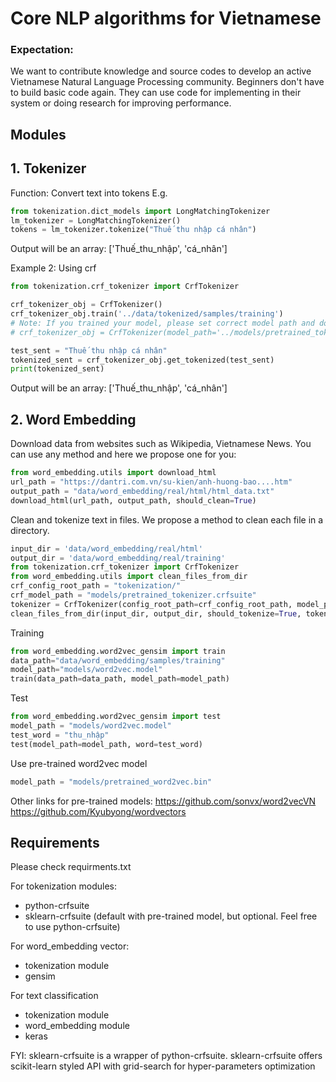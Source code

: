 
# Core NLP algorithms for Vietnamese

### Expectation:
We want to contribute knowledge and source codes to develop an active Vietnamese Natural Language Processing community.
Beginners don't have to build basic code again. 
They can use code for implementing in their system or doing research for improving performance. 

## Modules
## 1. Tokenizer
Function: Convert text into tokens
E.g.

```python
from tokenization.dict_models import LongMatchingTokenizer
lm_tokenizer = LongMatchingTokenizer()
tokens = lm_tokenizer.tokenize("Thuế thu nhập cá nhân")
```
Output will be an array: ['Thuế_thu_nhập', 'cá_nhân']

Example 2: Using crf

```python
from tokenization.crf_tokenizer import CrfTokenizer

crf_tokenizer_obj = CrfTokenizer()
crf_tokenizer_obj.train('../data/tokenized/samples/training')
# Note: If you trained your model, please set correct model path and do not train again!
# crf_tokenizer_obj = CrfTokenizer(model_path='../models/pretrained_tokenizer.crfsuite')

test_sent = "Thuế thu nhập cá nhân"
tokenized_sent = crf_tokenizer_obj.get_tokenized(test_sent)
print(tokenized_sent)
```
Output will be an array: ['Thuế_thu_nhập', 'cá_nhân']

## 2. Word Embedding

Download data from websites such as Wikipedia, Vietnamese News. You can use any method and here we propose one for you:
```python
from word_embedding.utils import download_html
url_path = "https://dantri.com.vn/su-kien/anh-huong-bao....htm"
output_path = "data/word_embedding/real/html/html_data.txt"
download_html(url_path, output_path, should_clean=True)
```

Clean and tokenize text in files. We propose a method to clean each file in a directory.
```python
input_dir = 'data/word_embedding/real/html'
output_dir = 'data/word_embedding/real/training'
from tokenization.crf_tokenizer import CrfTokenizer
from word_embedding.utils import clean_files_from_dir
crf_config_root_path = "tokenization/"
crf_model_path = "models/pretrained_tokenizer.crfsuite"
tokenizer = CrfTokenizer(config_root_path=crf_config_root_path, model_path=crf_model_path)
clean_files_from_dir(input_dir, output_dir, should_tokenize=True, tokenizer=tokenizer)
```

Training
```python
from word_embedding.word2vec_gensim import train
data_path="data/word_embedding/samples/training"
model_path="models/word2vec.model"
train(data_path=data_path, model_path=model_path)
```

Test
```python
from word_embedding.word2vec_gensim import test
model_path = "models/word2vec.model"
test_word = "thu_nhập"
test(model_path=model_path, word=test_word)
```

Use pre-trained word2vec model
```python
model_path = "models/pretrained_word2vec.bin"
```

Other links for pre-trained models:
https://github.com/sonvx/word2vecVN
https://github.com/Kyubyong/wordvectors

## Requirements
Please check requirments.txt

For tokenization modules:
- python-crfsuite
- sklearn-crfsuite (default with pre-trained model, but optional. Feel free to use python-crfsuite)

For word_embedding vector:
- tokenization module
- gensim

For text classification
- tokenization module
- word_embedding module
- keras

FYI:
sklearn-crfsuite is a wrapper of python-crfsuite. 
sklearn-crfsuite offers scikit-learn styled API with grid-search for hyper-parameters optimization

